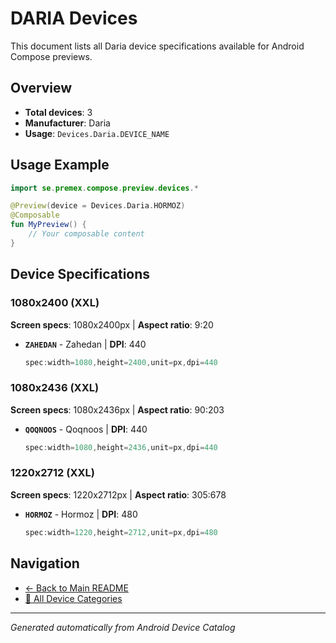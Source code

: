 # DARIA Devices

This document lists all Daria device specifications available for Android Compose previews.

## Overview

- **Total devices**: 3
- **Manufacturer**: Daria
- **Usage**: `Devices.Daria.DEVICE_NAME`

## Usage Example

```kotlin
import se.premex.compose.preview.devices.*

@Preview(device = Devices.Daria.HORMOZ)
@Composable
fun MyPreview() {
    // Your composable content
}
```

## Device Specifications

### 1080x2400 (XXL)

**Screen specs**: 1080x2400px | **Aspect ratio**: 9:20

- **`ZAHEDAN`** - Zahedan | **DPI**: 440
  ```kotlin
  spec:width=1080,height=2400,unit=px,dpi=440
  ```

### 1080x2436 (XXL)

**Screen specs**: 1080x2436px | **Aspect ratio**: 90:203

- **`QOQNOOS`** - Qoqnoos | **DPI**: 440
  ```kotlin
  spec:width=1080,height=2436,unit=px,dpi=440
  ```

### 1220x2712 (XXL)

**Screen specs**: 1220x2712px | **Aspect ratio**: 305:678

- **`HORMOZ`** - Hormoz | **DPI**: 480
  ```kotlin
  spec:width=1220,height=2712,unit=px,dpi=480
  ```

## Navigation

- [← Back to Main README](../../README.md)
- [📱 All Device Categories](../README.md)

---
*Generated automatically from Android Device Catalog*
